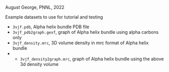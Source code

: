 August George, PNNL, 2022

Example datasets to use for tutorial and testing
- `3vjf.pdb`, Alpha helix bundle PDB file
- `3vjf_pdb2graph.gexf`, graph of Alpha helix bundle using alpha carbons only
- `3vjf_density.mrc`, 3D volume density in mrc format of Alpha helix bundle
- - `3vjf_density2graph.mrc`, graph of Alpha helix bundle using the above 3d density volume 
